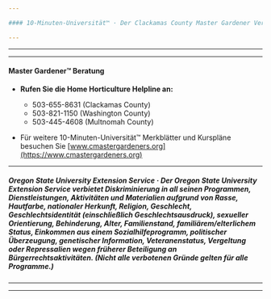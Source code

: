 ```yaml
---

#### 10-Minuten-Universität™ · Der Clackamas County Master Gardener Verein · In Zusammenarbeit mit und zur Unterstützung des OSU Extension Master Gardener™ Programms

---
```


---

---

#### Master Gardener™ Beratung

- **Rufen Sie die Home Horticulture Helpline an:**
  - 503-655-8631 (Clackamas County)
  - 503-821-1150 (Washington County)
  - 503-445-4608 (Multnomah County)

- Für weitere 10-Minuten-Universität™ Merkblätter und Kurspläne besuchen Sie [www.cmastergardeners.org](https://www.cmastergardeners.org)

---

##### Oregon State University Extension Service · Der Oregon State University Extension Service verbietet Diskriminierung in all seinen Programmen, Dienstleistungen, Aktivitäten und Materialien aufgrund von Rasse, Hautfarbe, nationaler Herkunft, Religion, Geschlecht, Geschlechtsidentität (einschließlich Geschlechtsausdruck), sexueller Orientierung, Behinderung, Alter, Familienstand, familiärem/elterlichem Status, Einkommen aus einem Sozialhilfeprogramm, politischer Überzeugung, genetischer Information, Veteranenstatus, Vergeltung oder Repressalien wegen früherer Beteiligung an Bürgerrechtsaktivitäten. (Nicht alle verbotenen Gründe gelten für alle Programme.)

---
---